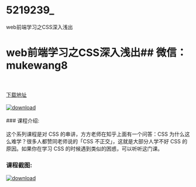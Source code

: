 # 5219239_
web前端学习之CSS深入浅出
# web前端学习之CSS深入浅出## 微信：mukewang8
<br/></br>[下载地址](http://www.36tz.cn/article/5219239 "下载地址")
<br/></br>[![download](http://36tz.cn/muke_img/2021_03_1-106-300x189.png "下载地址")](http://www.36tz.cn/article/5219239 "下载地址")
<br/></br>### 课程介绍:<br/></br>这个系列课程是对 CSS 的串讲，方方老师在知乎上面有一个问答：CSS 为什么这么难学？很多人都赞同老师说的「CSS 不正交」，这就是大部分人学不好 CSS 的原因。如果你在学习 CSS 的时候遇到类似的困惑，可以听听这门课。

### 课程截图:
[![download](http://36tz.cn/muke_img/2021_03_2-108.png "下载地址")](http://www.36tz.cn/article/5219239 "下载地址")
